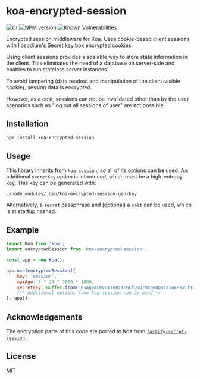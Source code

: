 # koa-encrypted-session

![CI](https://github.com/nicokaiser/koa-encrypted-session/workflows/CI/badge.svg)
[![NPM version](https://img.shields.io/npm/v/koa-encrypted-session.svg?style=flat)](https://www.npmjs.com/package/koa-encrypted-session)
[![Known Vulnerabilities](https://snyk.io/test/github/nicokaiser/koa-encrypted-session/badge.svg)](https://snyk.io/test/github/nicokaiser/koa-encrypted-session)

Encrypted session middleware for Koa. Uses cookie-based client sessions with libsodium's [Secret key box](https://github.com/sodium-friends/sodium-native#secret-key-box-encryption) encrypted cookies.

Using client sessions provides a scalable way to store state information in the client. This eliminates the need of a database on server-side and enables to run stateless server instances.

To avoid tampering (data readout and manipulation of the client-visible cookie), session data is encrypted.

However, as a cost, sessions can not be invalidated other than by the user, scenarios such as "log out all sessions of user" are not possible.

## Installation

```js
npm install koa-encrypted-session
```

## Usage

This library inherits from `koa-session`, so all of its options can be used. An additional `secretKey` option is introduced, which must be a high-entropy key. This key can be generated with:

```
./node_modules/.bin/koa-encrypted-session-gen-key
```

Alternatively, a `secret` passphrase and (optional) a `salt` can be used, which is at startup hashed.

## Example

```js
import Koa from 'koa';
import encryptedSession from 'koa-encrypted-session';

const app = new Koa();

app.use(encryptedSession({
    key: 'session',
    maxAge: 7 * 24 * 3600 * 1000,
    secretKey: Buffer.from('EsAg64LMvGITBBz1ZGLfDNU/MYqGDpTzJ1u4BsvIfTw=', 'base64')
    /** Additional options from koa-session can be used */
}, app));
```

## Acknowledgements

The encryption parts of this code are ported to Koa from [`fastify-secret-session`](https://github.com/mcollina/fastify-secure-session).

## License

MIT
